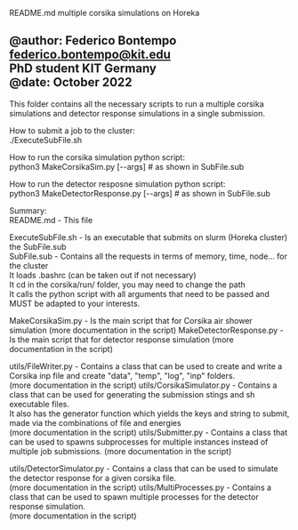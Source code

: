 README.md multiple corsika simulations on Horeka

@author: Federico Bontempo <federico.bontempo@kit.edu> \
				 PhD student KIT Germany\
@date: October 2022
-------------------------------------------------------------------------------

This folder contains all the necessary scripts to run a multiple corsika simulations and detector response simulations in a single submission.

How to submit a job to the cluster:\
./ExecuteSubFile.sh

How to run the corsika simulation python script:\
python3 MakeCorsikaSim.py [--args] # as shown in SubFile.sub

How to run the detector resposne simulation python script:\
python3 MakeDetectorResponse.py [--args] # as shown in SubFile.sub

Summary:\
README.md -         This file

ExecuteSubFile.sh - Is an executable that submits on slurm (Horeka cluster) the SubFile.sub \
SubFile.sub -       Contains all the requests in terms of memory, time, node... for the cluster\
                    It loads .bashrc (can be taken out if not necessary)\
                    It cd in the corsika/run/ folder, you may need to change the path\
                    It calls the python script with all arguments that need to be passed and MUST be adapted to your interests.

MakeCorsikaSim.py - Is the main script that for Corsika air shower simulation (more documentation in the script)
MakeDetectorResponse.py - Is the main script that for detector response simulation (more documentation in the script)


utils/FileWriter.py -       Contains a class that can be used to create and write a Corsika inp file and create "data", "temp", "log", "inp" folders. \
                            (more documentation in the script)
utils/CorsikaSimulator.py -  Contains a class that can be used for generating the submission stings and sh executable files. \
                            It also has the generator function which yields the keys and string to submit, 
                            made via the combinations of file and energies \
                            (more documentation in the script)
utils/Submitter.py -        Contains a class that can be used to spawns subprocesses for multiple instances instead of multiple job submissions.
                            (more documentation in the script)

utils/DetectorSimulator.py - Contains a class that can be used to simulate the detector response for a given corsika file. \
                            (more documentation in the script)
utils/MultiProcesses.py -   Contains a class that can be used to spawn multiple processes for the detector response simulation. \
                            (more documentation in the script)
